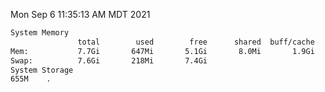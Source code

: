Mon Sep  6 11:35:13 AM MDT 2021
```bash
System Memory
               total        used        free      shared  buff/cache   available
Mem:           7.7Gi       647Mi       5.1Gi       8.0Mi       1.9Gi       6.7Gi
Swap:          7.6Gi       218Mi       7.4Gi
System Storage
655M	.
```
```bash
